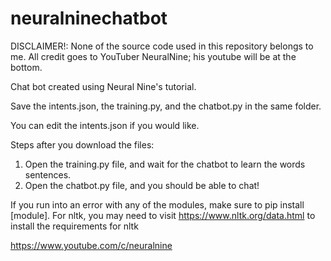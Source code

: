 # neuralninechatbot

DISCLAIMER!: None of the source code used in this repository belongs to me. All credit goes to YouTuber NeuralNine; his youtube will be at the bottom.

Chat bot created using Neural Nine's tutorial.

Save the intents.json, the training.py, and the chatbot.py in the same folder. 

You can edit the intents.json if you would like.

Steps after you download the files:
1. Open the training.py file, and wait for the chatbot to learn the words sentences.
2. Open the chatbot.py file, and you should be able to chat!

If you run into an error with any of the modules, make sure to pip install [module].
For nltk, you may need to visit https://www.nltk.org/data.html to install the requirements for nltk

https://www.youtube.com/c/neuralnine
